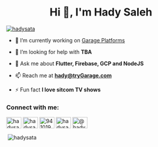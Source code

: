 <h1 align="center">Hi 👋, I'm Hady Saleh</h1>

<p align="left"> <a href="https://twitter.com/hadysata" target="blank"><img src="https://img.shields.io/twitter/follow/hadysata?logo=twitter&style=for-the-badge" alt="hadysata" /></a> </p>

- 🔭 I’m currently working on [Garage Platforms](https://www.tryGarage.com)

- 🤝 I’m looking for help with **TBA**

- 💬 Ask me about **Flutter, Firebase, GCP and NodeJS**

- 📫 Reach me at **hady@tryGarage.com**

- ⚡ Fun fact **I love sitcom TV shows**

<h3 align="left">Connect with me:</h3>
<p align="left">
<a href="https://twitter.com/hadysata" target="blank"><img align="center" src="https://raw.githubusercontent.com/rahuldkjain/github-profile-readme-generator/master/src/images/icons/Social/twitter.svg" alt="hadysata" height="30" width="40" /></a>
<a href="https://linkedin.com/in/hadysata" target="blank"><img align="center" src="https://raw.githubusercontent.com/rahuldkjain/github-profile-readme-generator/master/src/images/icons/Social/linked-in-alt.svg" alt="hadysata" height="30" width="40" /></a>
<a href="https://stackoverflow.com/users/9410194" target="blank"><img align="center" src="https://raw.githubusercontent.com/rahuldkjain/github-profile-readme-generator/master/src/images/icons/Social/stack-overflow.svg" alt="9410194" height="30" width="40" /></a>
<a href="https://instagram.com/hadysata" target="blank"><img align="center" src="https://raw.githubusercontent.com/rahuldkjain/github-profile-readme-generator/master/src/images/icons/Social/instagram.svg" alt="hadysata" height="30" width="40" /></a>
<a href="https://medium.com/@hadysata" target="blank"><img align="center" src="https://raw.githubusercontent.com/rahuldkjain/github-profile-readme-generator/master/src/images/icons/Social/medium.svg" alt="@hadysata" height="30" width="40" /></a>
</p>

<p>&nbsp;<img align="center" src="https://github-readme-stats.vercel.app/api?username=hadysata&show_icons=true&locale=en&include_all_commits=true&count_private=true&theme=material-palenight" alt="hadysata" /></p>
